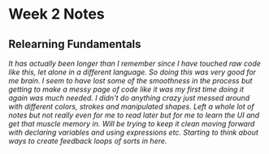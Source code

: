 # Week 2 Notes

## Relearning Fundamentals

*It has actually been longer than I remember since I have touched raw code like this, let alone in a different language. So doing this was very good for me brain. I seem to have lost some of the smoothness in the process but getting to make a messy page of code like it was my first time doing it again was much needed.
I didn't do anything crazy just messed around with different colors, strokes and manipulated shapes. Left a whole lot of notes but not really even for me to read later but for me to learn the UI and get that muscle memory in. Will be trying to keep it clean moving forward with declaring variables and using expressions etc. Starting to think about ways to create feedback loops of sorts in here.*


